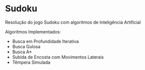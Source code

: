 # Sudoku
Resolução do jogo Sudoku com algoritmos de Inteligência Artificial

Algoritmos Implementados: 

- Busca em Profundidade Iterativa
- Busca Gulosa 
- Busca A*
- Subida de Encosta com Movimentos Laterais
- Têmpera Simulada
